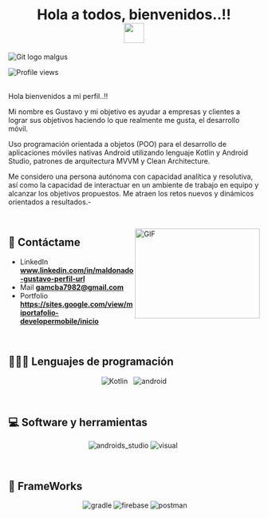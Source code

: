 <h1 align="center">
Hola a todos, bienvenidos..!!
<br>
  <img src="https://media.giphy.com/media/hvRJCLFzcasrR4ia7z/giphy.gif" width="40"></h1>
      
   ![Git logo malgus](https://user-images.githubusercontent.com/101361708/180096231-323449a8-333e-4f97-b191-658b1f359fd7.png)
   
 <img src="https://gpvc.arturio.dev/gusmaldonado" alt="Profile views" align='center'/><a href="https://github.com/malgus79"> </a>
<br/>
</br>
<samp>

Hola bienvenidos a mi perfil..!!

Mi nombre es Gustavo y mi objetivo es ayudar a empresas y clientes a lograr sus objetivos haciendo lo que realmente me gusta, el desarrollo móvil.

Uso programación orientada a objetos (POO) para el desarrollo de aplicaciones móviles nativas Android utilizando lenguaje Kotlin y Android Studio, patrones de arquitectura MVVM y Clean Architecture.

Me considero una persona autónoma con capacidad analítica y resolutiva, así como la capacidad de interactuar en un ambiente de trabajo en equipo y alcanzar los objetivos propuestos. Me atraen los retos nuevos y dinámicos orientados a resultados.-

</br>
</p>
<img align="right" alt="GIF" src="https://github.com/abhisheknaiidu/abhisheknaiidu/blob/master/code.gif?raw=true" width="250" height="180" />

## 📲 Contáctame
- LinkedIn **www.linkedin.com/in/maldonado-gustavo-perfil-url**
- Mail **gamcba7982@gmail.com**
- Portfolio **https://sites.google.com/view/miportafolio-developermobile/inicio**

</br>
</samp>  


## 👨🏻‍💻 Lenguajes de programación

<p  align="center">
<img src="https://img.shields.io/badge/Kotlin-0095D5?&style=for-the-badge&logo=kotlin&logoColor=white" alt="Kotlin" />&nbsp;&nbsp;
<img src="https://img.shields.io/badge/Android-3DDC84?style=for-the-badge&logo=android&logoColor=white" alt="android" />
</p>
</br>

## 💻 Software y herramientas

<p align="center">
<img src="" alt = "" />
<img src="https://img.shields.io/badge/Android_Studio-3DDC84?style=for-the-badge&logo=android-studio&logoColor=white" alt="androids_studio" />
<img src="https://img.shields.io/badge/Visual_Studio_Code-0078D4?style=for-the-badge&logo=visual%20studio%20code&logoColor=white" alt = "visual" />&nbsp;&nbsp;
</p>
</br>

## 🎇 FrameWorks
<p align="center">
<img alt="" src = "" />
<img alt="gradle" src = "https://img.shields.io/badge/gradle-02303A?style=for-the-badge&logo=gradle&logoColor=white" />
<img alt="firebase" src = "https://img.shields.io/badge/firebase-ffca28?style=for-the-badge&logo=firebase&logoColor=black" />
<img alt="postman" src = "https://img.shields.io/badge/Postman-FF6C37?style=for-the-badge&logo=Postman&logoColor=white" />
</p>
</br>



<!--
**malgus79/malgus79** is a ✨ _special_ ✨ repository because its `README.md` (this file) appears on your GitHub profile.

Here are some ideas to get you started:

- 🔭 I’m currently working on ...
- 🌱 I’m currently learning ...
- 👯 I’m looking to collaborate on ...
- 🤔 I’m looking for help with ...
- 💬 Ask me about ...
- 📫 How to reach me: ...
- 😄 Pronouns: ...
- ⚡ Fun fact: ...
-->
